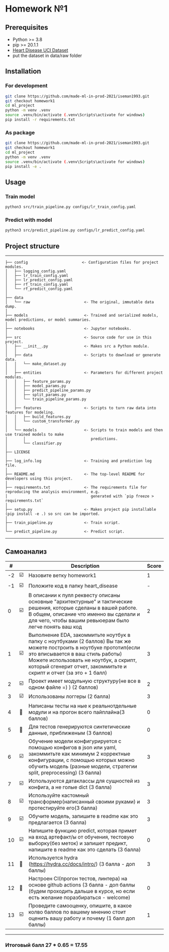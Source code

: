 # Homework №1

## Prerequisites

* Python >= 3.8
* pip >= 20.1.1
* [Heart Disease UCI Dataset](https://www.kaggle.com/ronitf/heart-disease-uci)
* put the dataset in data/raw folder
## Installation

### For development

```bash
git clone https://github.com/made-ml-in-prod-2021/iseman1993.git
git checkout homework1
cd ml_project
python -m venv .venv
source .venv/bin/activate (.venv\Scripts\activate for windows)
pip install -r requirements.txt
```

### As package

```bash
git clone https://github.com/made-ml-in-prod-2021/iseman1993.git
git checkout homework1
cd ml_project
python -m venv .venv
source .venv/bin/activate (.venv\Scripts\activate for windows)
pip install -e .
```

## Usage


### Train model

```bash
python3 src/train_pipeline.py configs/lr_train_config.yaml
```

### Predict with model

```bash
python3 src/predict_pipeline.py configs/lr_predict_config.yaml
```

## Project structure

------------

    ├── config                        <- Configuration files for project modules.
    │   ├── logging_config.yaml
    │   ├── lr_train_config.yaml
    │   ├── lr_predict_config.yaml
    │   ├── rf_train_config.yaml
    │   └── rf_predict_config.yaml
    │
    ├── data
    │   └── raw                        <- The original, immutable data dump.
    │
    ├── models                         <- Trained and serialized models, model predictions, or model summaries.
    │
    ├── notebooks                      <- Jupyter notebooks.
    │
    ├── src                            <- Source code for use in this project.
    │   ├── __init__.py                <- Makes src a Python module.
    │   │
    │   ├── data                       <- Scripts to download or generate data.
    │   │   └── make_dataset.py
    │   │
    │   ├── entities                   <- Parameters for different project modules.
    │   │   ├── feature_params.py
    │   │   ├── model_params.py
    │   │   ├── predict_pipeline_params.py
    │   │   ├── split_params.py
    │   │   └── train_pipeline_params.py    
    │   │
    │   ├── features                   <- Scripts to turn raw data into features for modeling.
    │   │   ├── build_features.py
    │   │   └── custom_transformer.py  
    │   │
    │   └── models                     <- Scripts to train models and then use trained models to make
    │       │                             predictions.
    │       └── classifier.py
    │
    ├── LICENSE
    │
    ├── log_info.log                   <- Training and prediction log file.
    │
    ├── README.md                      <- The top-level README for developers using this project.
    │
    ├── requirements.txt               <- The requirements file for reproducing the analysis environment, e.g.
    │                                     generated with `pip freeze > requirements.txt`
    │
    ├── setup.py                       <- Makes project pip installable (pip install -e .) so src can be imported.
    │
    ├── train_pipeline.py              <- Train script.
    │
    └── predict_pipeline.py            <- Predict script.


------------

## Самоанализ


| # |  | Description | Score |
| --- | --- | --- | --- |
| -2 | :ballot_box_with_check: | Назовите ветку homework1 | 1 |
| -1 | :ballot_box_with_check: | Положите код в папку heart_disease | - |
| 0 | :ballot_box_with_check: | В описании к пулл реквесту описаны основные "архитектурные" и тактические решения, которые сделаны в вашей работе. В общем, описание что именно вы сделали и для чего, чтобы вашим ревьюерам было легче понять ваш код | 2 |
| 1 | :ballot_box_with_check:| Выполнение EDA, закоммитьте ноутбук в папку с ноутбуками (2 баллов) Вы так же можете построить в ноутбуке прототип(если это вписывается в ваш стиль работы) Можете использовать не ноутбук, а скрипт, который сгенерит отчет, закоммитьте и скрипт и отчет (за это + 1 балл) | 3 |
| 2 | :ballot_box_with_check: | Проект имеет модульную структуру(не все в одном файле =) ) (2 баллов) | 2 |
| 3 | :ballot_box_with_check: | Использованы логгеры (2 балла) | 3 |
| 4 | :black_square_button: | Написаны тесты на ные к реальнотдельные модули и на прогон всего пайплайна(3 баллов) | 0 |
| 5 | :black_square_button: | Для тестов генерируются синтетические данные, приближеным (3 баллов) | 0 |
| 6 | :ballot_box_with_check: | Обучение модели конфигурируется с помощью конфигов в json или yaml, закоммитьте как минимум 2 корректные конфигурации, с помощью которых можно обучить модель (разные модели, стратегии split, preprocessing) (3 балла) | 3 | 
| 7 | :ballot_box_with_check: | Используются датаклассы для сущностей из конфига, а не голые dict (3 балла) | 3 |
| 8 | :ballot_box_with_check: | Используйте кастомный трансформер(написанный своими руками) и протестируйте его(3 балла) | 3 |
| 9 | :ballot_box_with_check: | Обучите модель, запишите в readme как это предлагается (3 балла) | 3 |
| 10 | :ballot_box_with_check: |Напишите функцию predict, которая примет на вход артефакт/ы от обучения, тестовую выборку(без меток) и запишет предикт, напишите в readme как это сделать (3 балла) | 0 |
| 11 | :black_square_button: | Используется hydra  (https://hydra.cc/docs/intro/) (3 балла - доп баллы) | 3 |
| 12 | :black_square_button: | Настроен CI(прогон тестов, линтера) на основе github actions  (3 балла - доп баллы (будем проходить дальше в курсе, но если есть желание поразбираться - welcome) | 0 | 
| 13 | :ballot_box_with_check: | Проведите самооценку, опишите, в какое колво баллов по вашему мнению стоит оценить вашу работу и почему (1 балл доп баллы) | 1 |

------------

### Итоговый балл 27 * 0.65  = 17.55
